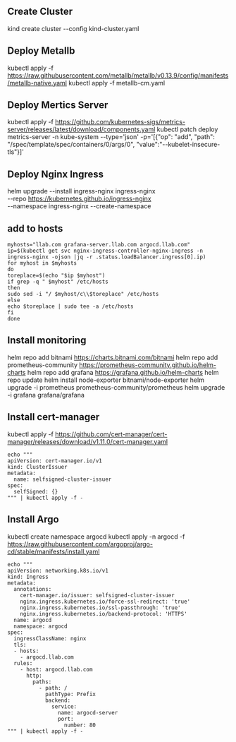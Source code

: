 ## Create Cluster
kind create cluster --config kind-cluster.yaml

## Deploy Metallb
kubectl apply -f https://raw.githubusercontent.com/metallb/metallb/v0.13.9/config/manifests/metallb-native.yaml
kubectl apply -f metallb-cm.yaml

## Deploy Mertics Server
kubectl apply -f https://github.com/kubernetes-sigs/metrics-server/releases/latest/download/components.yaml
kubectl patch deploy metrics-server -n kube-system --type='json'  -p='[{"op": "add", "path": "/spec/template/spec/containers/0/args/0", "value":"--kubelet-insecure-tls"}]'

## Deploy Nginx Ingress
helm upgrade --install ingress-nginx ingress-nginx \
  --repo https://kubernetes.github.io/ingress-nginx \
  --namespace ingress-nginx --create-namespace

## add to hosts
```
myhosts="llab.com grafana-server.llab.com argocd.llab.com"
ip=$(kubectl get svc nginx-ingress-controller-nginx-ingress -n ingress-nginx -ojson |jq -r .status.loadBalancer.ingress[0].ip)
for myhost in $myhosts
do
toreplace=$(echo "$ip $myhost")
if grep -q " $myhost" /etc/hosts
then
sudo sed -i "/ $myhost/c\\$toreplace" /etc/hosts
else
echo $toreplace | sudo tee -a /etc/hosts
fi
done
```
## Install monitoring
helm repo add bitnami https://charts.bitnami.com/bitnami
helm repo add prometheus-community https://prometheus-community.github.io/helm-charts
helm repo add grafana https://grafana.github.io/helm-charts
helm repo update
helm install node-exporter bitnami/node-exporter
helm upgrade -i prometheus prometheus-community/prometheus
helm upgrade -i  grafana grafana/grafana

## Install cert-manager
kubectl apply -f https://github.com/cert-manager/cert-manager/releases/download/v1.11.0/cert-manager.yaml
```
echo """
apiVersion: cert-manager.io/v1
kind: ClusterIssuer
metadata:
  name: selfsigned-cluster-issuer
spec:
  selfSigned: {}
""" | kubectl apply -f -
```

## Install Argo
kubectl create namespace argocd
kubectl apply -n argocd -f https://raw.githubusercontent.com/argoproj/argo-cd/stable/manifests/install.yaml
```
echo """
apiVersion: networking.k8s.io/v1
kind: Ingress
metadata:
  annotations:
    cert-manager.io/issuer: selfsigned-cluster-issuer
    nginx.ingress.kubernetes.io/force-ssl-redirect: 'true'
    nginx.ingress.kubernetes.io/ssl-passthrough: 'true'
    nginx.ingress.kubernetes.io/backend-protocol: 'HTTPS'
  name: argocd
  namespace: argocd
spec:
  ingressClassName: nginx
  tls:
  - hosts:
    - argocd.llab.com
  rules:
    - host: argocd.llab.com
      http:
        paths:
          - path: /
            pathType: Prefix
            backend:
              service:
                name: argocd-server
                port:
                  number: 80
""" | kubectl apply -f -
```